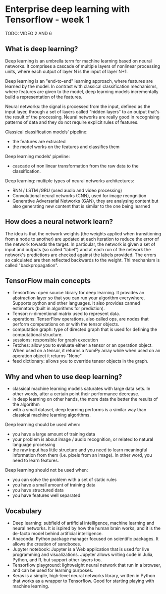 # Enterprise deep learning with Tensorflow - week 1

TODO: VIDEO 2 AND 6

## What is deep learning?
Deep learning is an umbrella term for machine learning based on neural networks. It comprises a cascade of multiple layers of nonlinear processing units, where each output of layer N is the input of layer N+1.

Deep learning is an "end-to-end" learning approach, where features are learned by the model. In contrast with classical classification mechanisms, where features are given to the model, deep learning models incrementally build a representation of the features.

Neural networks: the signal is processed from the input, defined as the input layer,
through a set of layers called "hidden layers" to an output that's the result of the processing. Neural networks are really good in recognising patterns of data and they do not require explicit rules of features.

Classical classification models' pipeline:
- the features are extracted
- the model works on the features and classifies them

Deep learning models' pipeline:
- cascade of non linear transformation from the raw data to the classification.

Deep learning: multiple types of neural networks architectures:
- RNN / LSTM /GRU (used audio and video processing)
- Convolutional neural networks (CNN), used for image recognition
- Generative Adversarial Networks (GAN), they are analysing content but also generating new content that is similar to the one being learned

## How does a neural network learn?
The idea is that the network weights (the weights applied when transitioning from a node to another) are updated at each iteration to reduce the error of the network towards the target.
In particular, the network is given a set of input and outputs (so called "label") and at each run of the network the network's predictions are checked against the labels provided. The errors so calculated are then reflected backwards to the weight. Thi mechanism is called "backpropagation".

## TensorFlow main concepts
- Tensorflow: open source library for deep learning. It provides an abstraction layer so that you can run your algorithm everywhere. Supports python and other languages. It also provides canned estimators (built in algorithms for prediction).
- Tensor: n-dimentional matrix used to represent data.
- operations: TensorFlow operations, also called ops, are nodes that perform computations on or with the tensor objects.
- computation graph: type of directed graph that is used for defining the computational structure.
- sessions: responsible for graph execution
- Fetches: allow you to evaluate either a tensor or an operation object. When used on a tensor, it returns a NumPy array while when used on an operation object it returns "None"
- feed dictionary: allows you to override tensor objects in the graph.

## Why and when to use deep learning?
- classical machine learning models saturates with large data sets. In other words, after a certain point their performance decrease.
- in deep learning on other hands, the more data the better the results of the algorithm
- with a small dataset, deep learning performs is a similar way than classical machine learning algorithms.

Deep learning should be used when:
- you have a large amount of training data
- your problem is about image / audio recognition, or related to natural language processing
- the raw input has little structure and you need to learn meaningful information from them (i.e. pixels from an image). In other word, you need to learn features.

Deep learning should not be used when:
- you can solve the problem with a set of static rules
- you have a small amount of training data
- you have structured data
- you have features well separated


## Vocabulary
- Deep learning: subfield of artificial intelligence, machine learning and neural networks. It is ispired by how the human brain works, and it is the de-facto model behind artificial intelligence.
- Anaconda: Python package manager focused on scientific packages. It allows the creation of sandboxes.
- Jupyter notebook: Jupyter is a Web application that is used for live programming and visualizations. Jupyter allows writing code in Julia, Python, and R, but support other layers too.
- Tensorflow playground: lightweight neural network that run in a browser, and can be used for learning purposes.
- Keras is a simple, high-level neural networks library, written in Python that works as a wrapper to Tensorflow. Good for starting playing with machine learning.

